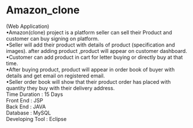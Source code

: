 # Amazon_clone
(Web Application)<br/>
•Amazon(clone) project is a platform seller can sell their Product
and customer can buy signing on platform.<br/>
•Seller will add their product with details of product (specification
and images). after adding product ,product will appear on
customer dashboard.<br/>
•Customer can add product in cart for letter buying or directly buy
at that time.<br/>
•After buying product, product will appear in order book of buyer
with details and get email on registered email.<br/>
•Seller order book will show that their product order has placed
with quantity they buy with their delivery address.<br/>
Time Duration : 15 Days<br/>
Front End : JSP<br/>
Back End : JAVA<br/>
Database : MySQL<br/>
Developing Tool : Eclipse<br/>
